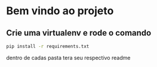 # Bem vindo ao projeto

## Crie uma virtualenv e rode o comando
```bash
pip install -r requirements.txt
```

dentro de cadas pasta tera seu respectivo readme
